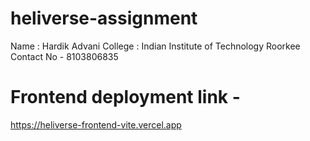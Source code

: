 # heliverse-assignment

Name : Hardik Advani
College : Indian Institute of Technology Roorkee
Contact No - 8103806835

# Frontend deployment link -
https://heliverse-frontend-vite.vercel.app



